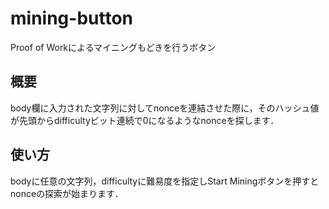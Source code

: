mining-button
===
Proof of Workによるマイニングもどきを行うボタン
## 概要
body欄に入力された文字列に対してnonceを連結させた際に，そのハッシュ値が先頭からdifficultyビット連続で0になるようなnonceを探します．
## 使い方
bodyに任意の文字列，difficultyに難易度を指定しStart Miningボタンを押すとnonceの探索が始まります．
